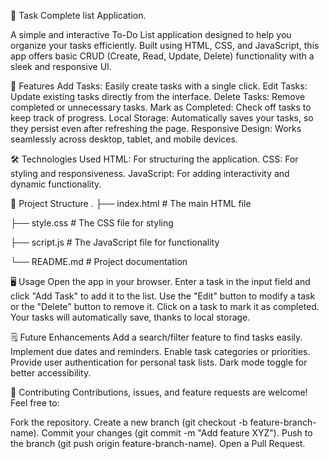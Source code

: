 📝 Task Complete list Application.

A simple and interactive To-Do List application designed to help you organize your tasks efficiently. Built using HTML, CSS, and JavaScript, this app offers basic CRUD (Create, Read, Update, Delete) functionality with a sleek and responsive UI.


🚀 Features
Add Tasks: Easily create tasks with a single click.
Edit Tasks: Update existing tasks directly from the interface.
Delete Tasks: Remove completed or unnecessary tasks.
Mark as Completed: Check off tasks to keep track of progress.
Local Storage: Automatically saves your tasks, so they persist even after refreshing the page.
Responsive Design: Works seamlessly across desktop, tablet, and mobile devices.


🛠️ Technologies Used
HTML: For structuring the application.
CSS: For styling and responsiveness.
JavaScript: For adding interactivity and dynamic functionality.

📂 Project Structure
.
├── index.html        # The main HTML file

├── style.css         # The CSS file for styling

├── script.js         # The JavaScript file for functionality

└── README.md         # Project documentation


🖥️ Usage
Open the app in your browser.
Enter a task in the input field and click "Add Task" to add it to the list.
Use the "Edit" button to modify a task or the "Delete" button to remove it.
Click on a task to mark it as completed.
Your tasks will automatically save, thanks to local storage.


🗒️ Future Enhancements
 Add a search/filter feature to find tasks easily.
 Implement due dates and reminders.
 Enable task categories or priorities.
 Provide user authentication for personal task lists.
 Dark mode toggle for better accessibility.

 
🤝 Contributing
Contributions, issues, and feature requests are welcome! Feel free to:

Fork the repository.
Create a new branch (git checkout -b feature-branch-name).
Commit your changes (git commit -m "Add feature XYZ").
Push to the branch (git push origin feature-branch-name).
Open a Pull Request.


